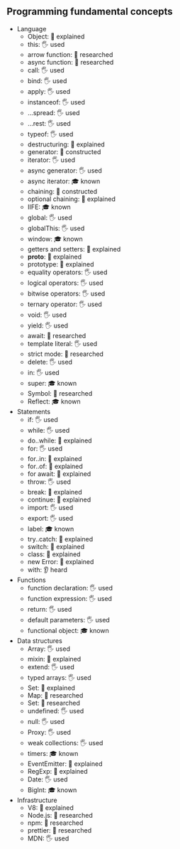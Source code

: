 ## Programming fundamental concepts

- Language
  - Object: 🙋 explained
  - this: 🖐️ used
  - arrow function: 🔬 researched
  - async function: 🔬 researched
  - call: 🖐️ used
  - bind: 🖐️ used
  - apply: 🖐️ used
  - instanceof: 🖐️ used
  - ...spread: 🖐️ used
  - ...rest: 🖐️ used
  - typeof: 🖐️ used
  - destructuring: 🙋 explained
  - generator: 🚀 constructed
  - iterator: 🖐️ used
  - async generator: 🖐️ used
  - async iterator: 🎓 known
  - chaining: 🚀 constructed
  - optional chaining: 🙋 explained
  - IIFE: 🎓 known
  - global: 🖐️ used
  - globalThis: 🖐️ used
  - window: 🎓 known
  - getters and setters: 🙋 explained
  - __proto__: 🙋 explained
  - prototype: 🙋 explained
  - equality operators: 🖐️ used
  - logical operators: 🖐️ used
  - bitwise operators: 🖐️ used
  - ternary operator: 🖐️ used
  - void: 🖐️ used
  - yield: 🖐️ used
  - await: 🔬 researched
  - template literal: 🖐️ used
  - strict mode: 🔬 researched
  - delete: 🖐️ used
  - in: 🖐️ used
  - super: 🎓 known
  - Symbol: 🔬 researched
  - Reflect: 🎓 known
- Statements
  - if: 🖐️ used
  - while: 🖐️ used
  - do..while: 🙋 explained
  - for: 🖐️ used
  - for..in: 🙋 explained
  - for..of: 🙋 explained
  - for await: 🙋 explained
  - throw: 🖐️ used
  - break: 🙋 explained
  - continue: 🙋 explained
  - import: 🖐️ used
  - export: 🖐️ used
  - label: 🎓 known
  - try..catch: 🙋 explained
  - switch: 🙋 explained
  - class: 🙋 explained
  - new Error: 🙋 explained
  - with: 👂 heard
- Functions
  - function declaration: 🖐 used
  - function expression: 🖐 used
  - return: 🖐 used
  - default parameters: 🖐 used
  - functional object: 🎓 known
- Data structures
  - Array: 🖐 used
  - mixin: 🙋 explained
  - extend: 🖐 used
  - typed arrays: 🖐 used
  - Set: 🙋 explained
  - Map: 🔬 researched
  - Set: 🔬 researched
  - undefined: 🖐 used
  - null: 🖐 used
  - Proxy: 🖐 used
  - weak collections: 🖐 used
  - timers:  🎓 known
  - EventEmitter: 🙋 explained
  - RegExp: 🙋 explained
  - Date: 🖐 used
  - BigInt: 🎓 known
- Infrastructure
  - V8: 🙋 explained
  - Node.js: 🔬 researched
  - npm: 🔬 researched
  - prettier: 🔬 researched
  - MDN: 🖐 used
